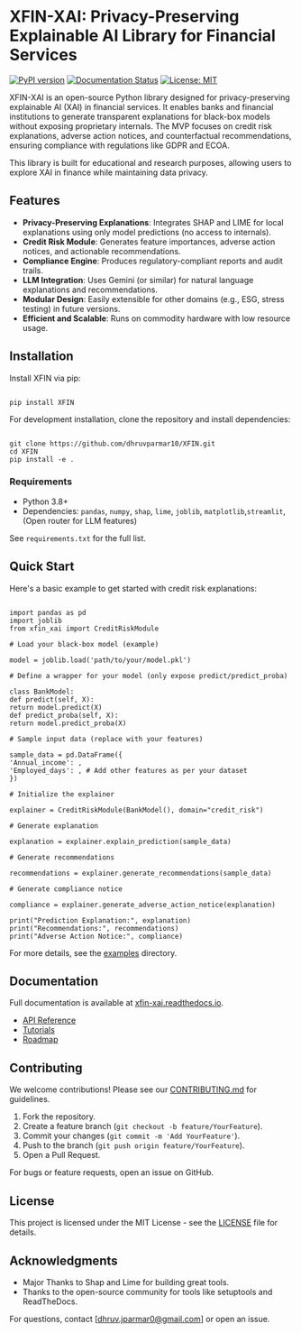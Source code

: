 # XFIN-XAI: Privacy-Preserving Explainable AI Library for Financial Services

[![PyPI version](https://badge.fury.io/py/XFIN.svg)](https://badge.fury.io/py/XFIN)
[![Documentation Status](https://readthedocs.org/projects/xfin-xai/badge/?version=latest)](https://xfin-xai.readthedocs.io/en/latest/?badge=latest)
[![License: MIT](https://img.shields.io/badge/License-MIT-yellow.svg)](https://opensource.org/licenses/MIT)

XFIN-XAI is an open-source Python library designed for privacy-preserving explainable AI (XAI) in financial services. It enables banks and financial institutions to generate transparent explanations for black-box models without exposing proprietary internals. The MVP focuses on credit risk explanations, adverse action notices, and counterfactual recommendations, ensuring compliance with regulations like GDPR and ECOA.

This library is built for educational and research purposes, allowing users to explore XAI in finance while maintaining data privacy.

## Features

- **Privacy-Preserving Explanations**: Integrates SHAP and LIME for local explanations using only model predictions (no access to internals).
- **Credit Risk Module**: Generates feature importances, adverse action notices, and actionable recommendations.
- **Compliance Engine**: Produces regulatory-compliant reports and audit trails.
- **LLM Integration**: Uses Gemini (or similar) for natural language explanations and recommendations.
- **Modular Design**: Easily extensible for other domains (e.g., ESG, stress testing) in future versions.
- **Efficient and Scalable**: Runs on commodity hardware with low resource usage.

## Installation

Install XFIN via pip:
```

pip install XFIN

```

For development installation, clone the repository and install dependencies:

```

git clone https://github.com/dhruvparmar10/XFIN.git
cd XFIN
pip install -e .

```

### Requirements

- Python 3.8+
- Dependencies: `pandas`, `numpy`, `shap`, `lime`, `joblib`, `matplotlib`,`streamlit`,(Open router for LLM features)

See `requirements.txt` for the full list.

## Quick Start

Here's a basic example to get started with credit risk explanations:

```

import pandas as pd
import joblib
from xfin_xai import CreditRiskModule

# Load your black-box model (example)

model = joblib.load('path/to/your/model.pkl')

# Define a wrapper for your model (only expose predict/predict_proba)

class BankModel:
def predict(self, X):
return model.predict(X)
def predict_proba(self, X):
return model.predict_proba(X)

# Sample input data (replace with your features)

sample_data = pd.DataFrame({
'Annual_income': ,
'Employed_days': , # Add other features as per your dataset
})

# Initialize the explainer

explainer = CreditRiskModule(BankModel(), domain="credit_risk")

# Generate explanation

explanation = explainer.explain_prediction(sample_data)

# Generate recommendations

recommendations = explainer.generate_recommendations(sample_data)

# Generate compliance notice

compliance = explainer.generate_adverse_action_notice(explanation)

print("Prediction Explanation:", explanation)
print("Recommendations:", recommendations)
print("Adverse Action Notice:", compliance)

```

For more details, see the [examples](./examples) directory.

## Documentation

Full documentation is available at [xfin-xai.readthedocs.io](https://xfin-xai.readthedocs.io/en/latest/).

- [API Reference](https://xfin-xai.readthedocs.io/en/latest/api.html)
- [Tutorials](https://xfin-xai.readthedocs.io/en/latest/tutorials.html)
- [Roadmap](https://xfin-xai.readthedocs.io/en/latest/roadmap.html)

## Contributing

We welcome contributions! Please see our [CONTRIBUTING.md](./CONTRIBUTING.md) for guidelines.

1. Fork the repository.
2. Create a feature branch (`git checkout -b feature/YourFeature`).
3. Commit your changes (`git commit -m 'Add YourFeature'`).
4. Push to the branch (`git push origin feature/YourFeature`).
5. Open a Pull Request.

For bugs or feature requests, open an issue on GitHub.

## License

This project is licensed under the MIT License - see the [LICENSE](./LICENSE) file for details.

## Acknowledgments
- Major Thanks to Shap and Lime for building great tools.
- Thanks to the open-source community for tools like setuptools and ReadTheDocs.

For questions, contact [dhruv.jparmar0@gmail.com] or open an issue.
```
